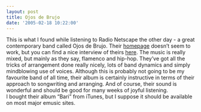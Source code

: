 ```yaml
---
layout: post
title: Ojos de Brujo
date: '2005-02-18 10:22:00'
---
```


<p>This is what I found while listening to Radio Netscape the other day - a great contemporary band called Ojos de Brujo. Their <a href="http://www.ojosdebrujo.com" target="_blank">homepage</a> doesn&rsquo;t seem to work, but you can find a nice interview of theirs <a href="http://www.flamenco-world.com/artists/ojosdebrujo/indice.htm" target="_blank">here</a>. The music is really mixed, but mainly as they say, flamenco and hip-hop. They&rsquo;ve got all the tricks of arrangement done really nicely, lots of band dynamics and simply mindblowing use of voices. Although this is probably not going to be my favourite band of all time, their album is certainly instructive in terms of their approach to songwriting and arranging. And of course, their sound is wonderful and should be good for many weeks of joyful listening.<br/>
I bought their album &ldquo;Bari&rdquo; from iTunes, but I suppose it should be available on most major emusic sites.</p>
